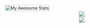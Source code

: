 
<div style="display: flex; align-items: center;">
    <a href="https://awesome-github-stats.azurewebsites.net/user-stats/MrMystery10-del?&theme=merko&preferLogin=false">
        <img style="width: 100%;" alt="My Awesome Stats" src="https://awesome-github-stats.azurewebsites.net/user-stats/MrMystery10-del?&theme=merko&preferLogin=false" />
    </a>
</div>


<div style="display: flex; flex-direction: column; align-items: center;">
    <a href="https://github.com/anuraghazra/github-readme-stats">
        <img style="width: 100%;" align="center" src="https://github-readme-stats.vercel.app/api/top-langs/?username=MrMystery10-del&layout=compact&theme=dark&langs_count=10" />
    </a>
    <a href="https://git.io/streak-stats">
        <img style="width: 100%;" align="center" src="https://streak-stats.demolab.com?user=MrMystery10-del&theme=merko&border_radius=8&fire=727020&ring=B4EBA8" />
    </a>
</div>
